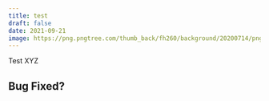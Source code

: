 ```yaml
---
title: test
draft: false
date: 2021-09-21
image: https://png.pngtree.com/thumb_back/fh260/background/20200714/pngtree-modern-double-color-futuristic-neon-background-image_351866.jpg
---
```

Test XYZ

## Bug Fixed?